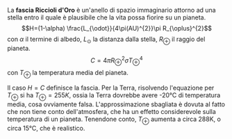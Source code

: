 La **fascia Riccioli d'Oro** è un'anello di spazio immaginario attorno ad una stella entro il quale è plausibile che la vita possa fiorire su un pianeta.
$$H=(1-\alpha) \frac{L_{\odot}}{4\pi(AU)^{2}}\pi R_{\oplus}^{2}$$
con $\alpha$ il termine di albedo, $L_{\odot}$ la distanza dalla stella, $R_{\oplus}$ il raggio del pianeta.
$$C=4\pi R_{\oplus}^{2}\sigma T_{\oplus}^{4}$$
con $T_{\oplus}$ la temperatura media del pianeta.

Il caso $H=C$ definisce la fascia. Per la Terra, risolvendo l'equazione per $T_{\oplus}$ si ha $T_{\oplus}=255K$, ossia la Terra dovrebbe avere -20°C di temperatura media, cosa ovviamente falsa. L'approssimazione sbagliata è dovuta al fatto che non tiene conto dell'atmosfera, che ha un effetto considerevole sulla temperatura di un pianeta. Tenendone conto, $T_{\oplus}$ aumenta a circa 288K, o circa 15°C, che è realistico.